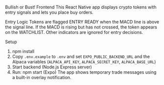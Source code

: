 Bullish or Bust! Frontend
This React Native app displays crypto tokens with entry signals and lets you place buy orders.

Entry Logic
Tokens are flagged ENTRY READY when the MACD line is above the signal line. If the MACD is rising but has not crossed, the token appears on the WATCHLIST. Other indicators are ignored for entry decisions.

Setup
1. npm install
2. Copy `.env.example` to `.env` and set `EXPO_PUBLIC_BACKEND_URL` and the Alpaca variables (`ALPACA_API_KEY`, `ALPACA_SECRET_KEY`, `ALPACA_BASE_URL`)
3. Start backend (Node.js Express server)
4. Run: npm start (Expo)
The app shows temporary trade messages using a built-in overlay notification.

